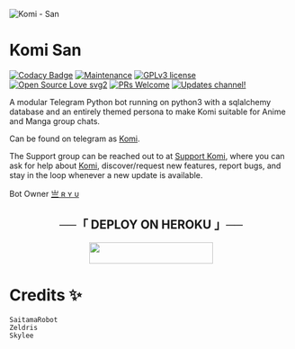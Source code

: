 ![Komi - San](https://telegra.ph/file/37b9ae7282dd9ee81a263.jpg)
# Komi San
[![Codacy Badge](https://api.codacy.com/project/badge/Grade/6141417ceaf84545bab6bd671503df51)](https://app.codacy.com/gh/Ryu120/Komi-?utm_source=github.com&utm_medium=referral&utm_content=Ryu120/Komi-&utm_campaign=Badge_Grade_Settings)  [![Maintenance](https://img.shields.io/badge/Maintained%3F-yes-green.svg)](https://github.com/Ryu120/Komi-/graphs/commit-activity) [![GPLv3 license](https://img.shields.io/badge/License-GPLv3-blue.svg)](https://perso.crans.org/besson/LICENSE.html) [![Open Source Love svg2](https://badges.frapsoft.com/os/v2/open-source.svg?v=103)](https://github.com/ellerbrock/open-source-badges/) [![PRs Welcome](https://img.shields.io/badge/PRs-welcome-brightgreen.svg?style=flat-square)](https://makeapullrequest.com) [![Updates channel!](https://img.shields.io/badge/Join%20Channel-!-red)](https://t.me/Komiupdates)


A modular Telegram Python bot running on python3 with a sqlalchemy database and an entirely themed persona to make Komi suitable for Anime and Manga group chats. 

Can be found on telegram as [Komi](https://t.me/KomiXryu_bot).

The Support group can be reached out to at [Support Komi](https://t.me/Komisansupport), where you can ask for help about [Komi](https://t.me/Weeb_oo), discover/request new features, report bugs, and stay in the loop whenever a new update is available. 

Bot Owner [亗 ʀ ʏ ᴜ](https://t.me/Weeb_oo) 

<h2 align="center">
    ──「 DEPLOY ON HEROKU 」──
</h2>

<p align="center"><a href="https://heroku.com/deploy?template=https://github.com/Yuuichiexe/Komi-"> <img src="https://img.shields.io/badge/Deploy%20To%20Heroku-purple?style=for-the-badge&logo=heroku" width="220" height="38.45"/></a></p>


# Credits ✨

```
SaitamaRobot
Zeldris
Skylee
```
